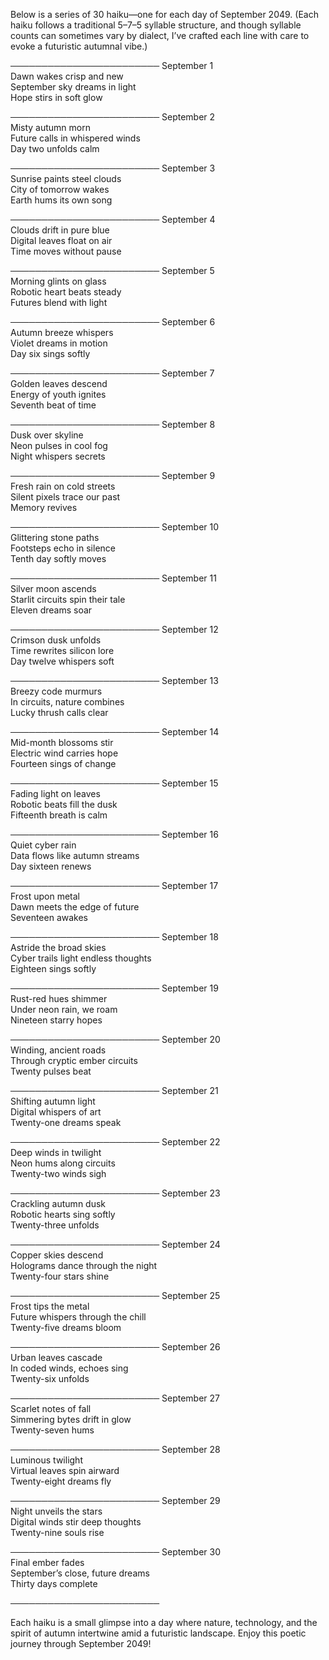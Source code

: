 Below is a series of 30 haiku—one for each day of September 2049. (Each haiku follows a traditional 5–7–5 syllable structure, and though syllable counts can sometimes vary by dialect, I’ve crafted each line with care to evoke a futuristic autumnal vibe.) 

────────────────────────
September 1  
Dawn wakes crisp and new  
September sky dreams in light  
Hope stirs in soft glow

────────────────────────
September 2  
Misty autumn morn  
Future calls in whispered winds  
Day two unfolds calm

────────────────────────
September 3  
Sunrise paints steel clouds  
City of tomorrow wakes  
Earth hums its own song

────────────────────────
September 4  
Clouds drift in pure blue  
Digital leaves float on air  
Time moves without pause

────────────────────────
September 5  
Morning glints on glass  
Robotic heart beats steady  
Futures blend with light

────────────────────────
September 6  
Autumn breeze whispers  
Violet dreams in motion  
Day six sings softly

────────────────────────
September 7  
Golden leaves descend  
Energy of youth ignites  
Seventh beat of time

────────────────────────
September 8  
Dusk over skyline  
Neon pulses in cool fog  
Night whispers secrets

────────────────────────
September 9  
Fresh rain on cold streets  
Silent pixels trace our past  
Memory revives

────────────────────────
September 10  
Glittering stone paths  
Footsteps echo in silence  
Tenth day softly moves

────────────────────────
September 11  
Silver moon ascends  
Starlit circuits spin their tale  
Eleven dreams soar

────────────────────────
September 12  
Crimson dusk unfolds  
Time rewrites silicon lore  
Day twelve whispers soft

────────────────────────
September 13  
Breezy code murmurs  
In circuits, nature combines  
Lucky thrush calls clear

────────────────────────
September 14  
Mid-month blossoms stir  
Electric wind carries hope  
Fourteen sings of change

────────────────────────
September 15  
Fading light on leaves  
Robotic beats fill the dusk  
Fifteenth breath is calm

────────────────────────
September 16  
Quiet cyber rain  
Data flows like autumn streams  
Day sixteen renews

────────────────────────
September 17  
Frost upon metal  
Dawn meets the edge of future  
Seventeen awakes

────────────────────────
September 18  
Astride the broad skies  
Cyber trails light endless thoughts  
Eighteen sings softly

────────────────────────
September 19  
Rust-red hues shimmer  
Under neon rain, we roam  
Nineteen starry hopes

────────────────────────
September 20  
Winding, ancient roads  
Through cryptic ember circuits  
Twenty pulses beat

────────────────────────
September 21  
Shifting autumn light  
Digital whispers of art  
Twenty-one dreams speak

────────────────────────
September 22  
Deep winds in twilight  
Neon hums along circuits  
Twenty-two winds sigh

────────────────────────
September 23  
Crackling autumn dusk  
Robotic hearts sing softly  
Twenty-three unfolds

────────────────────────
September 24  
Copper skies descend  
Holograms dance through the night  
Twenty-four stars shine

────────────────────────
September 25  
Frost tips the metal  
Future whispers through the chill  
Twenty-five dreams bloom

────────────────────────
September 26  
Urban leaves cascade  
In coded winds, echoes sing  
Twenty-six unfolds

────────────────────────
September 27  
Scarlet notes of fall  
Simmering bytes drift in glow  
Twenty-seven hums

────────────────────────
September 28  
Luminous twilight  
Virtual leaves spin airward  
Twenty-eight dreams fly

────────────────────────
September 29  
Night unveils the stars  
Digital winds stir deep thoughts  
Twenty-nine souls rise

────────────────────────
September 30  
Final ember fades  
September’s close, future dreams  
Thirty days complete

────────────────────────

Each haiku is a small glimpse into a day where nature, technology, and the spirit of autumn intertwine amid a futuristic landscape. Enjoy this poetic journey through September 2049!
